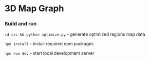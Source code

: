 # 3D Map Graph

### Build and run
`cd src && python optimize.py` - generate optimized regions map data

`npm install` - install required npm packages

`npm run dev` - start local development server
